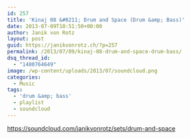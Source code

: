 ```yaml
---
id: 257
title: 'Kinaj 08 &#8211; Drum and Space (Drum &amp; Bass)'
date: 2013-07-09T10:51:50+00:00
author: Janik von Rotz
layout: post
guid: https://janikvonrotz.ch/?p=257
permalink: /2013/07/09/kinaj-08-drum-and-space-drum-bass/
dsq_thread_id:
  - "1480764649"
image: /wp-content/uploads/2013/07/soundcloud.png
categories:
  - Music
tags:
  - 'drum &amp; bass'
  - playlist
  - soundcloud
---
```

https://soundcloud.com/janikvonrotz/sets/drum-and-space